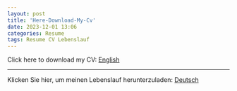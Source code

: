```yaml
---
layout: post
title: 'Here-Download-My-Cv'
date: 2023-12-01 13:06
categories: Resume
tags: Resume CV Lebenslauf
---
```


Click here to download my CV: [English](https://cloud.tu-braunschweig.de/s/ctLZdq3TnP7qRPd)

------------------


Klicken Sie hier, um meinen Lebenslauf herunterzuladen: [Deutsch](https://cloud.tu-braunschweig.de/s/d44G97fCRNXRKYn)
